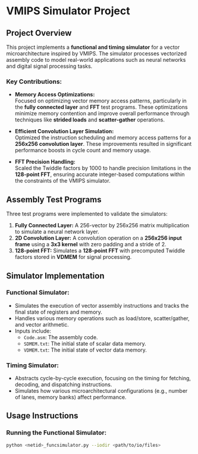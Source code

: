 # VMIPS Simulator Project

## Project Overview
This project implements a **functional and timing simulator** for a vector microarchitecture inspired by VMIPS. The simulator processes vectorized assembly code to model real-world applications such as neural networks and digital signal processing tasks.

### Key Contributions:
- **Memory Access Optimizations:**  
   Focused on optimizing vector memory access patterns, particularly in the **fully connected layer** and **FFT** test programs. These optimizations minimize memory contention and improve overall performance through techniques like **strided loads** and **scatter-gather** operations.

- **Efficient Convolution Layer Simulation:**  
   Optimized the instruction scheduling and memory access patterns for a **256x256 convolution layer**. These improvements resulted in significant performance boosts in cycle count and memory usage.

- **FFT Precision Handling:**  
   Scaled the Twiddle factors by 1000 to handle precision limitations in the **128-point FFT**, ensuring accurate integer-based computations within the constraints of the VMIPS simulator.

## Assembly Test Programs
Three test programs were implemented to validate the simulators:
1. **Fully Connected Layer:** A 256-vector by 256x256 matrix multiplication to simulate a neural network layer.
2. **2D Convolution Layer:** A convolution operation on a **256x256 input frame** using a **3x3 kernel** with zero padding and a stride of 2.
3. **128-point FFT:** Simulates a **128-point FFT** with precomputed Twiddle factors stored in **VDMEM** for signal processing.

## Simulator Implementation
### Functional Simulator:
- Simulates the execution of vector assembly instructions and tracks the final state of registers and memory.
- Handles various memory operations such as load/store, scatter/gather, and vector arithmetic.
- Inputs include:
  - `Code.asm`: The assembly code.
  - `SDMEM.txt`: The initial state of scalar data memory.
  - `VDMEM.txt`: The initial state of vector data memory.

### Timing Simulator:
- Abstracts cycle-by-cycle execution, focusing on the timing for fetching, decoding, and dispatching instructions.
- Simulates how various microarchitectural configurations (e.g., number of lanes, memory banks) affect performance.

## Usage Instructions
### Running the Functional Simulator:
```bash
python <netid>_funcsimulator.py --iodir <path/to/io/files>
